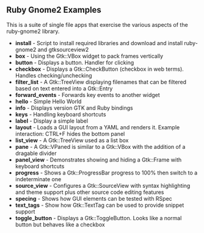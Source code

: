 Ruby Gnome2 Examples
--------------------

This is a suite of single file apps that exercise the various aspects of the ruby-gnome2 library.

* **install**         - Script to install required libraries and download and install ruby-gnome2 and gtksourceview2
* **box**             - Using the Gtk::VBox widget to pack frames vertically
* **button**          - Displays a button. Handler for clicking
* **checkbox**        - Displays a Gtk::CheckButton (checkbox in web terms). Handles checking/unchecking
* **filter_list**     - A Gtk::TreeView displaying filenames that can be filtered based on text entered into a Gtk::Entry
* **forward_events**  - Forwards key events to another widget
* **hello**           - Simple Hello World
* **info**            - Displays version GTK and Ruby bindings
* **keys**            - Handling keyboard shortcuts
* **label**           - Display a simple label
* **layout**          - Loads a GUI layout from a YAML and renders it. Example interaction: CTRL+F hides the bottom panel
* **list_view**       - A Gtk::TreeView used as a list box
* **pane**            - A Gtk::VPaned is similar to a Gtk::VBox with the addition of a dragable divider
* **panel_view**      - Demonstrates showing and hiding a Gtk::Frame with keyboard shortcuts
* **progress**        - Shows a Gtk::ProgressBar progress to 100% then switch to a indeterminate one
* **source_view**     - Configures a Gtk::SourceView with syntax highlighting and theme support plus other source code editing features
* **specing**         - Shows how GUI elements can be tested with RSpec
* **text_tags**       - Show how Gtk::TextTag can be used to provide snippet support
* **toggle_button**   - Displays a Gtk::ToggleButton. Looks like a normal button but behaves like a checkbox

